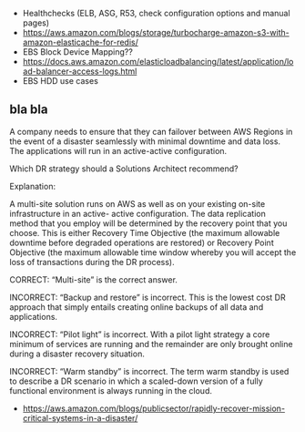 - Healthchecks (ELB, ASG, R53, check configuration options and manual pages)
- https://aws.amazon.com/blogs/storage/turbocharge-amazon-s3-with-amazon-elasticache-for-redis/
- EBS Block Device Mapping??
- https://docs.aws.amazon.com/elasticloadbalancing/latest/application/load-balancer-access-logs.html
- EBS HDD use cases


## bla bla
A company needs to ensure that they can failover between AWS Regions in the event of a disaster seamlessly with minimal downtime and data loss. The applications will run in an active-active configuration.

Which DR strategy should a Solutions Architect recommend?

Explanation:


A multi-site solution runs on AWS as well as on your existing on-site infrastructure in an active- active configuration. The data replication method that you employ will be determined by the recovery point that you choose. This is either Recovery Time Objective (the maximum allowable downtime before degraded operations are restored) or Recovery Point Objective (the maximum allowable time window whereby you will accept the loss of transactions during the DR process).


CORRECT: “Multi-site” is the correct answer.

INCORRECT: “Backup and restore” is incorrect. This is the lowest cost DR approach that simply entails creating online backups of all data and applications.

INCORRECT: “Pilot light” is incorrect. With a pilot light strategy a core minimum of services are running and the remainder are only brought online during a disaster recovery situation.

INCORRECT: “Warm standby” is incorrect. The term warm standby is used to describe a DR scenario in which a scaled-down version of a fully functional environment is always running in the cloud.

- https://aws.amazon.com/blogs/publicsector/rapidly-recover-mission-critical-systems-in-a-disaster/